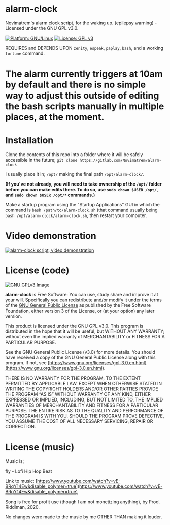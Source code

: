 # alarm-clock
Novimatrem's alarm clock script, for the waking up. (epilepsy warning) - Licensed under the GNU GPL v3.0.

[![Platform: GNU/Linux](https://img.shields.io/badge/platform-GNU/Linux-blue.svg)](www.kernel.org/linux.html) [![License: GPL v3](https://img.shields.io/badge/License-GPLv3-blue.svg)](https://www.gnu.org/licenses/gpl-3.0)

REQUIRES and DEPENDS UPON ``zenity``, ``espeak``, ``paplay``, ``bash``, and a working ``fortune`` command.

# The alarm currently triggers at 10am by default and there is no simple way to adjust this outside of editing the bash scripts manually in multiple places, at the moment.

# Installation
Clone the contents of this repo into a folder where it will be safely accessible in the future; ``git clone https://gitlab.com/Novimatrem/alarm-clock``

I usually place it in; ``/opt/`` making the final path ``/opt/alarm-clock/``. 

**(If you've not already, you will need to take ownership of the ``/opt/`` folder before you can make edits there. To do so, use ``sudo chown $USER /opt/``, and ``sudo chown $USER /opt/*`` commands.)** 

Make a startup program using the "Startup Applications" GUI in which the command is ``bash /path/to/alarm-clock.sh`` (that command usually being ``bash /opt/alarm-clock/alarm-clock.sh``, then restart your computer.

# Video demonstration
[![alarm-clock script, video demonstration](urlhere)](https://www.youtube.com/watch?v=b1ypdWr6NZk "alarm-clock script, video demonstration")

# License (code)
[![GNU GPLv3 Image](https://www.gnu.org/graphics/gplv3-127x51.png)](http://www.gnu.org/licenses/gpl-3.0.en.html)  

**alarm-clock** is Free Software: You can use, study share and improve it at your
will. Specifically you can redistribute and/or modify it under the terms of the
[GNU General Public License](https://www.gnu.org/licenses/gpl.html) as
published by the Free Software Foundation, either version 3 of the License, or
(at your option) any later version.

This product is licensed under the GNU GPL v3.0.
This program is distributed in the hope that it will be useful, 
but WITHOUT ANY WARRANTY; without even the implied warranty of 
MERCHANTABILITY or FITNESS FOR A PARTICULAR PURPOSE. 

See the GNU General Public License (v3.0) for more details. 
You should have received a copy of the GNU General Public License along with
this program.  If not, see [https://www.gnu.org/licenses/gpl-3.0.en.html](https://www.gnu.org/licenses/gpl-3.0.en.html). 

THERE IS NO WARRANTY FOR THE PROGRAM, TO THE EXTENT PERMITTED BY
APPLICABLE LAW. EXCEPT WHEN OTHERWISE STATED IN WRITING THE COPYRIGHT HOLDERS
AND/OR OTHER PARTIES PROVIDE THE PROGRAM “AS IS” WITHOUT WARRANTY OF ANY KIND,
EITHER EXPRESSED OR IMPLIED, INCLUDING, BUT NOT LIMITED TO, THE IMPLIED
WARRANTIES OF MERCHANTABILITY AND FITNESS FOR A PARTICULAR PURPOSE. THE ENTIRE 
RISK AS TO THE QUALITY AND PERFORMANCE OF THE PROGRAM IS WITH YOU. SHOULD THE
PROGRAM PROVE DEFECTIVE, YOU ASSUME THE COST OF ALL NECESSARY SERVICING,
REPAIR OR CORRECTION. 


# License (music)

Music is;

fly - Lofi Hip Hop Beat

Link to music: [https://www.youtube.com/watch?v=vE-BRqY14Ew&disable_polymer=true](https://www.youtube.com/watch?v=vE-BRqY14Ew&disable_polymer=true)

Song is free for profit use (though I am not monetizing anything), by Prod. Riddiman, 2020.

No changes were made to the music by me OTHER THAN making it louder.
